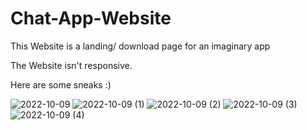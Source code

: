 # Chat-App-Website

This Website is a landing/ download page for an imaginary app

The Website isn't responsive.

Here are some sneaks :)

![2022-10-09](https://user-images.githubusercontent.com/58328909/194773447-c5fe0f1f-801d-4329-8a62-fb37b31b5c8c.png)
![2022-10-09 (1)](https://user-images.githubusercontent.com/58328909/194773452-2dafbba0-50cb-4fea-a277-4b78269eddd2.png)
![2022-10-09 (2)](https://user-images.githubusercontent.com/58328909/194773459-82dfaf79-ff12-43ab-ae52-13e7f8893dca.png)
![2022-10-09 (3)](https://user-images.githubusercontent.com/58328909/194773475-be991851-f13c-47ae-a94b-d511063bca32.png)
![2022-10-09 (4)](https://user-images.githubusercontent.com/58328909/194773483-8e92211a-aa56-470b-874b-8d075f829215.png)
